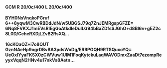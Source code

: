 #### GCM R 20/0c/400 L 20/0c/400
**BYH0NsVnqkoPGruf**<br/>**6++8yqwM3CwRBDdJdN/w5UBGSJ79q7ZnJEMRgspGFZE=**<br/>**6Nq8FVKXJ1mEVsRIEgGoAtkdleDulLG94bBaZDfsSJGhO+d8Bl6v+gEZ2c8L0D/CcheRXDjLZvB2RsXQ...**<br/><br/>
**16cKQaQZ+i7o8QUT**<br/>**GznNAeHp9ogrDBvBA3pdsWoDg/ER9POQH9RTSQuxoYQ=**<br/>**UeOxlYyaFKSX0zCWVuw1UlM1FoqKytckuLaqWAVODmxZaaDt7ezompReyyxVqqN2HNv4u17nkVs8Aetn...**